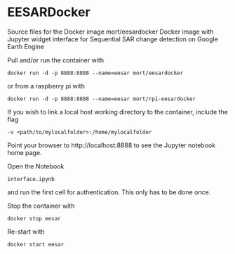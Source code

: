 EESARDocker 
===========
Source files for the Docker image mort/eesardocker
Docker image with Jupyter widget interface for 
Sequential SAR change detection on Google Earth Engine

Pull and/or run the container with

    docker run -d -p 8888:8888 --name=eesar mort/eesardocker  
    
or from a raspberry pi with

	docker run -d -p 8888:8888 --name=eesar mort/rpi-eesardocker  
	
If you wish to link a local host working directory to the container, include the flag

	-v <path/to/mylocalfolder>:/home/mylocalfolder	

Point your browser to http://localhost:8888 to see the Jupyter notebook home page. 
 
Open the Notebook 

    interface.ipynb 
    
and run the first cell for authentication. This only has to be done once.    

Stop the container with

    docker stop eesar 
     
Re-start with

    docker start eesar    